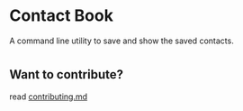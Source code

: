 # Contact Book
A command line utility to save and show the saved contacts.

#

## Want to contribute?
read [contributing.md](contributing.md)
